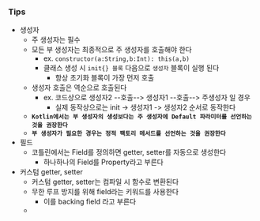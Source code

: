 ### Tips

* 생성자
    * 주 생성자는 필수
    * 모든 부 생성자는 최종적으로 주 생성자를 호출해야 한다
        * ex. `constructor(a:String,b:Int): this(a,b)`
        * 클래스 생성 시 `init{} 블록` 다음으로 `생성자` 블록이 실행 된다
            * 항상 초기화 블록이 가장 먼저 호출
    * 생성자 호출은 역순으로 호출된다
        * ex. 코드상으로 생성자2 --호출--> 생성자1 --호출--> 주생성자 일 경우
            * 실제 동작상으로는 init -> 생성자1 -> 생성자2 순서로 동작한다
    * **`Kotlin에서는 부 생성자의 생성보다는 주 생성자에 Default 파라미터를 선언하는 것을 권장한다`**
    * **`부 생성자가 필요한 경우는 정적 팩토리 메서드를 선언하는 것을 권장한다`**
* 필드
  * 코틀린에서는 Field를 정의하면 getter, setter를 자동으로 생성한다
    * 하나하나의 Field를 Property라고 부른다
* 커스텀 getter, setter
  * 커스텀 getter, setter는 컴파일 시 함수로 변환된다
  * 무한 루프 방지를 위해 field라는 키워드를 사용한다
    * 이를 backing field 라고 부른다
  * 